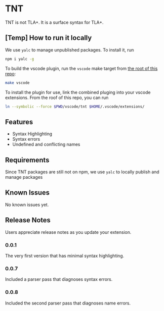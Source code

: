# TNT

TNT is not TLA+. It is a surface syntax for TLA+.

## [Temp] How to run it locally

We use `yalc` to manage unpublished packages. To install it, run

``` sh
npm i yalc -g
```

To build the vscode plugin, run the `vscode` make target from [the root of this repo](../../):

```sh
make vscode
```

To install the plugin for use, link the combined pluging into your vscode
extensions. From the roof of this repo, you can run

```sh
ln --symbolic --force $PWD/vscode/tnt $HOME/.vscode/extensions/
```

## Features

- Syntax Highlighting
- Syntax errors
- Undefined and conflicting names

## Requirements

Since TNT packages are still not on npm, we use `yalc` to locally publish and manage packages

## Known Issues

No known issues yet.

## Release Notes

Users appreciate release notes as you update your extension.

### 0.0.1

The very first version that has minimal syntax highlighting.

### 0.0.7

Included a parser pass that diagnoses syntax errors.

### 0.0.8

Included the second parser pass that diagnoses name errors.
